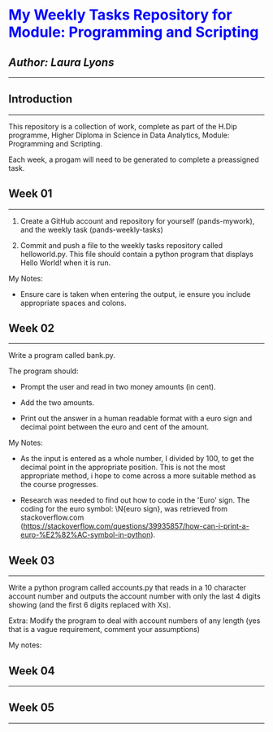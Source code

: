 # <span style="color:blue">My Weekly Tasks Repository for Module: Programming and Scripting</span>
## *Author: Laura Lyons*
***
## **Introduction**
***
This repository is a collection of work, complete as part of the H.Dip programme, Higher Diploma in Science in Data Analytics, Module: Programming and Scripting.

Each week, a progam will need to be generated to complete a preassigned task.

## **Week 01**
---

1. Create a GitHub account and repository for yourself (pands-mywork), and the weekly task (pands-weekly-tasks)

2. Commit and push a file to the weekly tasks repository called helloworld.py. This file should contain a python program that displays Hello World! when it is run.

My Notes:
- Ensure care is taken when entering the output, ie ensure you include appropriate spaces and colons.

## **Week 02**
---
Write a program called bank.py.

The program should:

 - Prompt the user and read in two money amounts (in cent).

 - Add the two amounts.

 - Print out the answer in a human readable format with a euro sign and decimal point between the euro and cent of the amount.

My Notes:
 - As the input is entered as a whole number, I divided by 100, to get the decimal point in the appropriate position. This is not the most appropriate method, i hope to come across a more suitable method as the course progresses.

 - Research was needed to find out how to code in the 'Euro' sign. The coding for the euro symbol: \N{euro sign}, was retrieved from stackoverflow.com (https://stackoverflow.com/questions/39935857/how-can-i-print-a-euro-%E2%82%AC-symbol-in-python). 

## **Week 03**
---
Write a python program called accounts.py that reads in a 10 character account number and outputs the account number with only the last 4 digits showing (and the first 6 digits replaced with Xs).

Extra:
Modify the program to deal with account numbers of any length (yes that is a vague requirement, comment your assumptions)

My notes:

## **Week 04**
---

## **Week 05**
---



